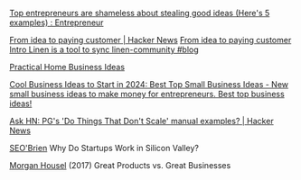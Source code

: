 
[Top entrepreneurs are shameless about stealing good ideas (Here's 5 examples) : Entrepreneur](https://old.reddit.com/r/Entrepreneur/comments/10y3hgv/top_entrepreneurs_are_shameless_about_stealing/)

[From idea to paying customer | Hacker News](https://news.ycombinator.com/item?id=32104669)
[From idea to paying customer Intro Linen is a tool to sync linen-community #blog](https://www.linen.dev/s/linen-community/t/545988/from-idea-to-paying-customers)

[Practical Home Business Ideas](https://web.archive.org/web/20050120025825/http://www.ahbbo.com/ideas.html)

[Cool Business Ideas to Start in 2024: Best Top Small Business Ideas - New small business ideas to make money for entrepreneurs. Best top business ideas!](https://www.coolbusinessideas.com/)

[Ask HN: PG's 'Do Things That Don't Scale' manual examples? | Hacker News](https://news.ycombinator.com/item?id=38010992)

[SEO'Brien](https://seobrien.com/startups-work-silicon-valley)
Why Do Startups Work in Silicon Valley?

[Morgan Housel](http://www.collaborativefund.com/blog/great-products-vs-great-businesses/)
(2017) Great Products vs. Great Businesses
